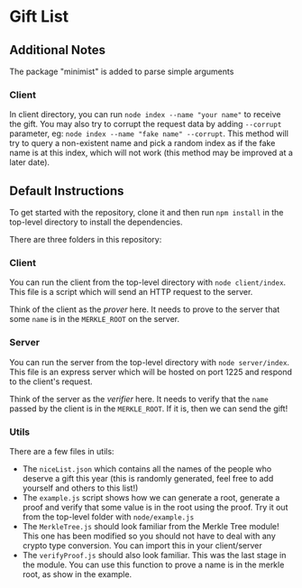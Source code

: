 # Gift List

## Additional Notes

The package "minimist" is added to parse simple arguments

### Client

In client directory, you can run `node index --name "your name"` to receive the gift. You may also try to corrupt the request data by adding `--corrupt` parameter, eg: `node index --name "fake name" --corrupt`. This method will try to query a non-existent name and pick a random index as if the fake name is at this index, which will not work (this method may be improved at a later date). 

## Default Instructions

To get started with the repository, clone it and then run `npm install` in the top-level directory to install the dependencies.

There are three folders in this repository:

### Client

You can run the client from the top-level directory with `node client/index`. This file is a script which will send an HTTP request to the server.

Think of the client as the _prover_ here. It needs to prove to the server that some `name` is in the `MERKLE_ROOT` on the server. 

### Server

You can run the server from the top-level directory with `node server/index`. This file is an express server which will be hosted on port 1225 and respond to the client's request.

Think of the server as the _verifier_ here. It needs to verify that the `name` passed by the client is in the `MERKLE_ROOT`. If it is, then we can send the gift! 

### Utils

There are a few files in utils:

- The `niceList.json` which contains all the names of the people who deserve a gift this year (this is randomly generated, feel free to add yourself and others to this list!)
- The `example.js` script shows how we can generate a root, generate a proof and verify that some value is in the root using the proof. Try it out from the top-level folder with `node/example.js`
- The `MerkleTree.js` should look familiar from the Merkle Tree module! This one has been modified so you should not have to deal with any crypto type conversion. You can import this in your client/server
- The `verifyProof.js` should also look familiar. This was the last stage in the module. You can use this function to prove a name is in the merkle root, as show in the example.
